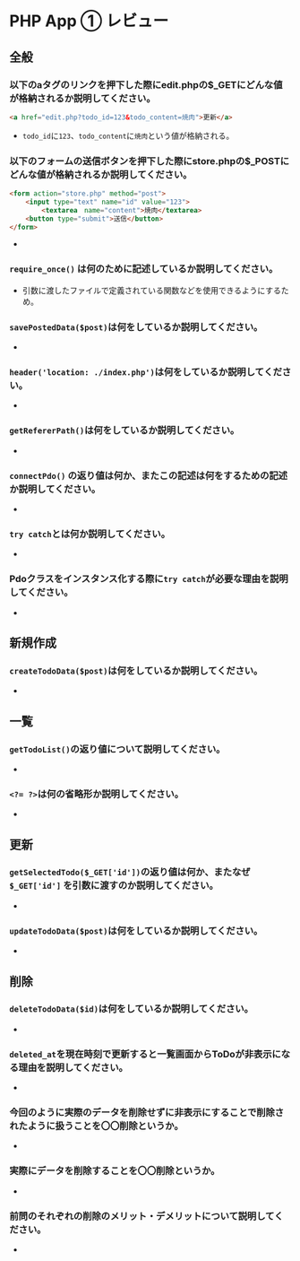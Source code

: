 # PHP App ① レビュー

## 全般

### 以下のaタグのリンクを押下した際にedit.phpの$_GETにどんな値が格納されるか説明してください。

```html
<a href="edit.php?todo_id=123&todo_content=焼肉">更新</a>
```

- `todo_id`に`123`、`todo_content`に`焼肉`という値が格納される。

### 以下のフォームの送信ボタンを押下した際にstore.phpの$_POSTにどんな値が格納されるか説明してください。

```html
<form action="store.php" method="post">
    <input type="text" name="id" value="123">
		<textarea　name="content">焼肉</textarea>
    <button type="submit">送信</button>
</form>
```

- 

### `require_once()` は何のために記述しているか説明してください。

- 引数に渡したファイルで定義されている関数などを使用できるようにするため。

### `savePostedData($post)`は何をしているか説明してください。

- 

### `header('location: ./index.php')`は何をしているか説明してください。

- 

### `getRefererPath()`は何をしているか説明してください。

- 

### `connectPdo()` の返り値は何か、またこの記述は何をするための記述か説明してください。

- 

### `try catch`とは何か説明してください。

- 

### Pdoクラスをインスタンス化する際に`try catch`が必要な理由を説明してください。

- 

## 新規作成

### `createTodoData($post)`は何をしているか説明してください。

- 

## 一覧

### `getTodoList()`の返り値について説明してください。

- 

### `<?= ?>`は何の省略形か説明してください。

- 

## 更新

### `getSelectedTodo($_GET['id'])`の返り値は何か、またなぜ`$_GET['id']` を引数に渡すのか説明してください。

- 

### `updateTodoData($post)`は何をしているか説明してください。

- 

## 削除

### `deleteTodoData($id)`は何をしているか説明してください。

- 

### `deleted_at`を現在時刻で更新すると一覧画面からToDoが非表示になる理由を説明してください。

- 

### 今回のように実際のデータを削除せずに非表示にすることで削除されたように扱うことを〇〇削除というか。

- 

### 実際にデータを削除することを〇〇削除というか。

- 

### 前問のそれぞれの削除のメリット・デメリットについて説明してください。

- 